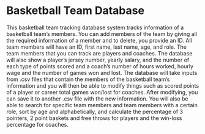 # Basketball Team Database
This basketball team tracking database system tracks information of a basketball team’s members. You can add members of the team by giving all the required information of a member and to delete, you provide an ID. All team members will have an ID, first name, last name, age, and role. The team members that you can track are players and coaches. 
The database will also show a player’s jersey number, yearly salary, and the number of each type of points scored and a coach’s number of hours worked, hourly wage and the number of games won and lost. 
The database will take inputs from .csv files that contain the members of the basketball team’s information and you will then be able to modify things such as scored points of a player or career total games won/lost for coaches. After modifying, you can save it to another .csv file with the new information. You will also be able to search for specific team members and team members with a certain role, sort by age and alphabetically, and calculate the percentage of 3 pointers, 2 point baskets and free throws for players and the win-loss percentage for coaches.
